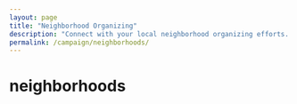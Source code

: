 ```yaml
---
layout: page
title: "Neighborhood Organizing"
description: "Connect with your local neighborhood organizing efforts. Building grassroots power community by community across Oakland and Alameda County."
permalink: /campaign/neighborhoods/
---
```


# neighborhoods
